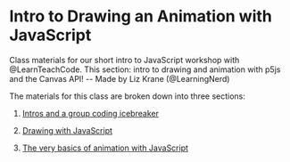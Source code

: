 # Intro to Drawing an Animation with JavaScript

Class materials for our short intro to JavaScript workshop with @LearnTeachCode. This section: intro to drawing and animation with p5js and the Canvas API! -- Made by Liz Krane (@LearningNerd)

The materials for this class are broken down into three sections:

  1. [Intros and a group coding icebreaker](https://github.com/LearnTeachCode/js-intro-drawing/blob/master/1-intros-group.md)
  
  2. [Drawing with JavaScript](https://github.com/LearnTeachCode/js-intro-drawing/blob/master/2-drawing.md)
  
  3. [The very basics of animation with JavaScript](https://github.com/LearnTeachCode/js-intro-drawing/blob/master/3-animation.md)
 
